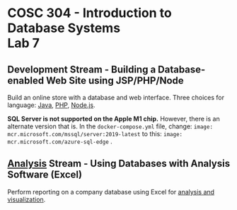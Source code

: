 # COSC 304 - Introduction to Database Systems<br>Lab 7

## Development Stream - Building a Database-enabled Web Site using JSP/PHP/Node

Build an online store with a database and web interface. Three choices for language: [Java](java/), [PHP](php/), [Node.js](nodejs/).

**SQL Server is not supported on the Apple M1 chip.** However, there is an alternate version that is. In the `docker-compose.yml` file, change:
`image: mcr.microsoft.com/mssql/server:2019-latest` to this: `image: mcr.microsoft.com/azure-sql-edge` .

## [Analysis](analyze/) Stream - Using Databases with Analysis Software (Excel)

Perform reporting on a company database using Excel for [analysis and visualization](analyze/).
